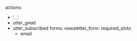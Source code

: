 actions:
- '...'
- utter_greet
- utter_subscribed
forms:
  newsletter_form:
    required_slots:
    - email